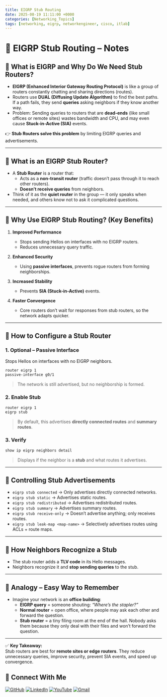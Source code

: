 ```yaml
---
title: EIGRP Stub Routing
date: 2025-08-19 11:11:00 +0000
categories: [Networking_Topics]
tags: [networking, eigrp, networkengineer, cisco, itlab]
---
```


# 📘 EIGRP Stub Routing – Notes

## 🔹 What is EIGRP and Why Do We Need Stub Routers?
- **EIGRP (Enhanced Interior Gateway Routing Protocol)** is like a group of routers constantly chatting and sharing directions (routes).  
- Routers use **DUAL (Diffusing Update Algorithm)** to find the best paths. If a path fails, they send **queries** asking neighbors if they know another way.  
- Problem: Sending queries to routers that are **dead-ends** (like small offices or remote sites) wastes bandwidth and CPU, and may even cause **Stuck-in-Active (SIA)** events.  

👉 **Stub Routers solve this problem** by limiting EIGRP queries and advertisements.  

---

## 🔹 What is an EIGRP Stub Router?
- A **Stub Router** is a router that:  
  - Acts as a **non-transit router** (traffic doesn’t pass through it to reach other routers).  
  - **Doesn’t receive queries** from neighbors.  
- Think of it as the **quiet router** in the group — it only speaks when needed, and others know not to ask it complicated questions.  

---

## 🔹 Why Use EIGRP Stub Routing? (Key Benefits)
1. **Improved Performance**
   - Stops sending Hellos on interfaces with no EIGRP routers.  
   - Reduces unnecessary query traffic.  

2. **Enhanced Security**
   - Using **passive interfaces**, prevents rogue routers from forming neighborships.  

3. **Increased Stability**
   - Prevents **SIA (Stuck-in-Active)** events.  

4. **Faster Convergence**
   - Core routers don’t wait for responses from stub routers, so the network adapts quicker.  

---

## 🔹 How to Configure a Stub Router

### 1. Optional – Passive Interface  
Stops Hellos on interfaces with no EIGRP neighbors.  

```bash
router eigrp 1
passive-interface g0/1
```


> The network is still advertised, but no neighborship is formed.  

### 2. Enable Stub  

```bash
router eigrp 1
eigrp stub
```

> By default, this advertises **directly connected routes** and **summary routes**.  

### 3. Verify  

```bash
show ip eigrp neighbors detail
```

> Displays if the neighbor is a **stub** and what routes it advertises.  

---

## 🔹 Controlling Stub Advertisements
- `eigrp stub connected` → Only advertises directly connected networks.  
- `eigrp stub static` → Advertises static routes.  
- `eigrp stub redistributed` → Advertises redistributed routes.  
- `eigrp stub summary` → Advertises summary routes.  
- `eigrp stub receive-only` → Doesn’t advertise anything; only receives routes.  
- `eigrp stub leak-map <map-name>` → Selectively advertises routes using ACLs + route maps.  

---

## 🔹 How Neighbors Recognize a Stub
- The stub router adds a **TLV code** in its Hello messages.  
- Neighbors recognize it and **stop sending queries** to the stub.  

---

## 🔹 Analogy – Easy Way to Remember
- Imagine your network is an **office building**:  
  - **EIGRP query** = someone shouting: *“Where’s the stapler?”*  
  - **Normal router** = open office, where people may ask each other and forward the question.  
  - **Stub router** = a tiny filing room at the end of the hall. Nobody asks them because they only deal with their files and won’t forward the question.  

---

✅ **Key Takeaway:**  
Stub routers are best for **remote sites or edge routers**. They reduce unnecessary queries, improve security, prevent SIA events, and speed up convergence.  



## 🙌 Connect With Me

[![GitHub](https://img.shields.io/badge/GitHub-Profile-black?style=for-the-badge&logo=github)](https://github.com/Ntwork-Beginner)
[![LinkedIn](https://img.shields.io/badge/LinkedIn-Connect-blue?style=for-the-badge&logo=linkedin)](https://www.linkedin.com/in/ntworkbeginner/)
[![YouTube](https://img.shields.io/badge/YouTube-Subscribe-red?style=for-the-badge&logo=youtube)](https://www.youtube.com/@Ntwork_Beginner)
[![Gmail](https://img.shields.io/badge/Gmail-Mail-red?style=for-the-badge&logo=gmail)](mailto:your.bittudhillon011@gmail.com)
